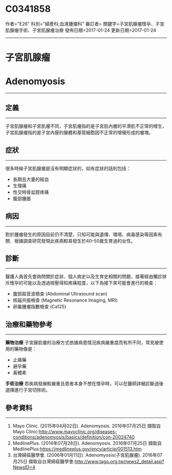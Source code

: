 # C0341858
作者="E26"
科別="婦產科;血液腫瘤科"
審訂者=
關鍵字=子宮肌腺瘤懷孕、子宮肌腺瘤手術、子宮肌腺瘤治療
發佈日期=2017-01-24
更新日期=2017-01-24

----------
# 子宮肌腺瘤
# Adenomyosis
----------
## 定義
----------

子宮肌腺瘤和子宮肌瘤不同，子宮肌瘤指的是子宮肌內層的平滑肌不正常的增生，子宮肌腺瘤指的是子宮內膜的腺體和基質細胞因不正常的增殖形成的瘤塊。

## 症狀
----------

很多時候子宮肌腺瘤是沒有明顯症狀的，如有症狀的話則包括：

- 長期且大量的經血
- 生理痛
- 性交時骨盆腔疼痛
- 腹部腫脹
## 病因
----------

對於腫瘤發生的原因目前仍不清楚，只知可能與遺傳、環境、病毒感染等因素有關．根據調查研究發現此疾病較易發生於40–50歲生育過的女性。

## 診斷
----------

醫護人員首先會詢問關於症狀、個人病史以及生育史相關的問題，接著經由觸診排斥懷孕的可能以及透過按壓得知疼痛程度，以下為接下來可能會進行的檢查：

- 腹部超音波檢查 (Abdominal Ultrasound scan)
- 核磁共振檢查 (Magnetic Resonance Imaging, MRI)
- 卵巢腫瘤指數檢查 (Ca125)
## 治療和藥物參考
----------

**藥物治療**
子宮腺肌瘤的治療方式依據病患情況疾病嚴重度而有所不同，常見被使用的藥物像是：

- 止痛藥
- 避孕藥
- 黃體素

**手術治療**
若疾病發展較嚴重且患者本身不想在懷孕時，可以在醫師詳細診斷過後選擇進行子宮切除術。

## 參考資料
----------
1. Mayo Clinic. (2015年04月02日). Adenomyosis. 2016年07月25日 擷取自 Mayo Clinic:http://www.mayoclinic.org/diseases-conditions/adenomyosis/basics/definition/con-20024740
2. MedlinePlus. (2014年07月28日). Adenomyosis. 2016年07月25日 擷取自 MedlinePlus:https://medlineplus.gov/ency/article/001513.htm
3. 台灣婦癌醫學會. (2006年01月11日). Adenomyosis(子宮肌腺瘤). 2016年07月25日 擷取自台灣婦癌醫學會:http://www.tago.org.tw/news2_detail.asp?NewsID=4

